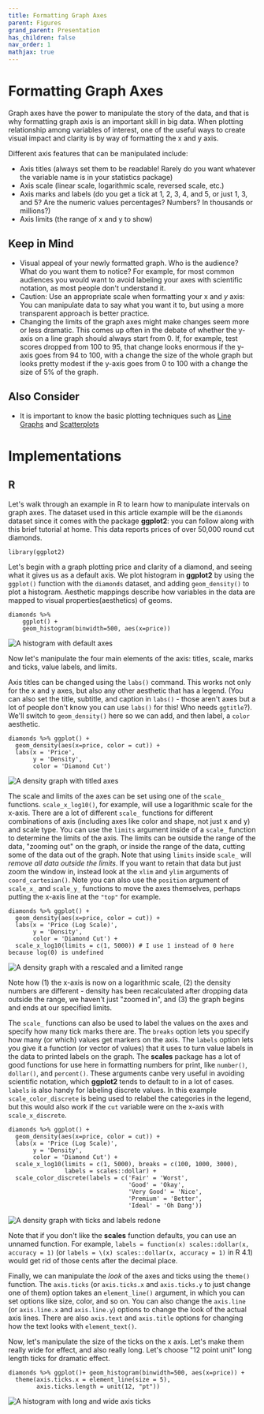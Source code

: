 ```yaml
---
title: Formatting Graph Axes
parent: Figures
grand_parent: Presentation
has_children: false
nav_order: 1
mathjax: true 
---
```


# Formatting Graph Axes

Graph axes have the power to manipulate the story of the data, and that is why formatting graph axis is an important skill in big data. When plotting relationship among variables of interest, one of the useful ways to create visual impact and clarity is by way of formatting the x and y axis. 

Different axis features that can be manipulated include:

- Axis titles (always set them to be readable! Rarely do you want whatever the variable name is in your statistics package)
- Axis scale (linear scale, logarithmic scale, reversed scale, etc.)
- Axis marks and labels (do you get a tick at 1, 2, 3, 4, and 5, or just 1, 3, and 5? Are the numeric values percentages? Numbers? In thousands or millions?)
- Axis limits (the range of x and y to show)


## Keep in Mind

- Visual appeal of your newly formatted graph. Who is the audience? What do you want them to notice? For example, for most common audiences you would want to avoid labeling your axes with scientific notation, as most people don't understand it.
- Caution: Use an appropriate scale when formatting your x and $y$ axis: You can manipulate data to say what you want it to, but using a more transparent approach is better practice.
- Changing the limits of the graph axes might make changes seem more or less dramatic. This comes up often in the debate of whether the y-axis on a line graph should always start from 0. If, for example, test scores dropped from 100 to 95, that change looks enormous if the y-axis goes from 94 to 100, with a change the size of the whole graph but looks pretty modest if the y-axis goes from 0 to 100 with a change the size of 5% of the graph.

## Also Consider

- It is important to know the basic plotting techniques such as [Line Graphs](/Presentation/Figures/line_graph_with_labels_at_the_beginning_or_end.html") and [Scatterplots]("/Presentation/Figures/scatterplot_by_group_on_shared_axes.html")

# Implementations

## R

Let's walk through an example in R to learn how to manipulate intervals on graph axes. The dataset used in this article example will be the `diamonds` dataset since it comes with the package **ggplot2**: you can follow along with this brief tutorial at home. This data reports prices of over 50,000 round cut diamonds.

```r?example=raxis
library(ggplot2)
```

Let's begin with a graph plotting price and clarity of a diamond, and seeing what it gives us as a default axis. We plot histogram in **ggplot2** by using the `ggplot()` function with the `diamonds` dataset, and adding `geom_density()` to plot a histogram. Aesthetic mappings describe how variables in the data are mapped to visual properties(aesthetics) of geoms. 

```r?example=raxis
diamonds %>% 
    ggplot() + 
    geom_histogram(binwidth=500, aes(x=price))
```

![A histogram with default axes](Images/graph_axes/diamonds.png)

Now let's manipulate the four main elements of the axis: titles, scale, marks and ticks, value labels, and limits.

Axis titles can be changed using the `labs()` command. This works not only for the x and y axes, but also any other aesthetic that has a legend. (You can also set the title, subtitle, and caption in `labs()` - those aren't axes but a lot of people don't know you can use `labs()` for this! Who needs `ggtitle`?). We'll switch to `geom_density()` here so we can add, and then label, a `color` aesthetic.

```r?example=raxis
diamonds %>% ggplot() + 
  geom_density(aes(x=price, color = cut)) + 
  labs(x = 'Price',
       y = 'Density',
       color = 'Diamond Cut')
 ```
 
 ![A density graph with titled axes](Images/graph_axes/diamonds_axistitle.png)

The scale and limits of the axes can be set using one of the `scale_` functions. `scale_x_log10()`, for example, will use a logarithmic scale for the x-axis. There are a lot of different `scale_` functions for different combinations of axis (including axes like color and shape, not just x and y) and scale type. You can use the `limits` argument inside of a `scale_` function to determine the limits of the axis. The limits can be outside the range of the data, "zooming out" on the graph, or inside the range of the data, cutting some of the data out of the graph. Note that using `limits` inside `scale_` will *remove all data outside the limits*. If you want to retain that data but just zoom the window in, instead look at the `xlim` and `ylim` arguments of `coord_cartesian()`. Note you can also use the `position` argument of `scale_x_` and `scale_y_` functions to move the axes themselves, perhaps putting the x-axis line at the `"top"` for example.

```r?example=raxis
diamonds %>% ggplot() + 
  geom_density(aes(x=price, color = cut)) + 
  labs(x = 'Price (Log Scale)',
       y = 'Density',
       color = 'Diamond Cut') + 
  scale_x_log10(limits = c(1, 5000)) # I use 1 instead of 0 here because log(0) is undefined
 ```
 
 ![A density graph with a rescaled and a limited range](Images/graph_axes/diamonds_axislimit.png)
 
 Note how (1) the x-axis is now on a logarithmic scale, (2) the density numbers are different - density has been recalculated after dropping data outside the range, we haven't just "zoomed in", and (3) the graph begins and ends at our specified limits.

The `scale_` functions can also be used to label the values on the axes and specify how many tick marks there are. The `breaks` option lets you specify how many (or which) values get markers on the axis. The `labels` option lets you give it a function (or vector of values) that it uses to turn value labels in the data to printed labels on the graph. The **scales** package has a lot of good functions for use here in formatting numbers for print, like `number()`, `dollar()`, and `percent()`. These arguments canbe very useful in avoiding scientific notation, which **ggplot2** tends to default to in a lot of cases. `labels` is also handy for labeling discrete values. In this example `scale_color_discrete` is being used to relabel the categories in the legend, but this would also work if the `cut` variable were on the x-axis with `scale_x_discrete`.

```r?example=raxis
diamonds %>% ggplot() + 
  geom_density(aes(x=price, color = cut)) + 
  labs(x = 'Price (Log Scale)',
       y = 'Density',
       color = 'Diamond Cut') + 
  scale_x_log10(limits = c(1, 5000), breaks = c(100, 1000, 3000),
                labels = scales::dollar) +
  scale_color_discrete(labels = c('Fair' = 'Worst',
                                  'Good' = 'Okay',
                                  'Very Good' = 'Nice',
                                  'Premium' = 'Better',
                                  'Ideal' = 'Oh Dang'))
```

![A density graph with ticks and labels redone](Images/graph_axes/diamonds_axislabels.png)

Note that if you don't like the **scales** function defaults, you can use an unnamed function. For example, `labels = function(x) scales::dollar(x, accuracy = 1)` (or `labels = \(x) scales::dollar(x, accuracy = 1)` in R 4.1) would get rid of those cents after the decimal place.

Finally, we can manipulate the *look* of the axes and ticks using the `theme()` function. The `axis.ticks` (or `axis.ticks.x` and `axis.ticks.y` to just change one of them) option takes an `element_line()` argument, in which you can set options like size, color, and so on. You can also change the `axis.line` (or `axis.line.x` and `axis.line.y`) options to change the look of the actual axis lines. There are also `axis.text` and `axis.title` options for changing how the text looks with `element_text()`.

Now, let's manipulate the size of the ticks on the x axis. Let's make them really wide for effect, and also really long. Let's choose "12 point unit" long length ticks for dramatic effect. 

```r?example=raxis
diamonds %>% ggplot()+ geom_histogram(binwidth=500, aes(x=price)) + 
  theme(axis.ticks.x = element_line(size = 5),
        axis.ticks.length = unit(12, "pt"))
```

![A histogram with long and wide axis ticks](Images/graph_axes/long_ticks.png)
